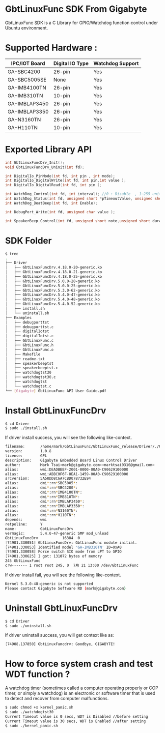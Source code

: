 # GbtLinuxFunc SDK From Gigabyte

GbtLinuxFunc SDK is a C Library for GPIO/Watchdog function control under Ubuntu environment.

# Supported Hardware :
| IPC/IOT Board | Digital IO Type | Watchdog Support|
| ------ | ---- | --- |
| GA-SBC4200 | 26-pin | Yes |
| GA-SBC5005SE | None | Yes |
| GA-IMB4100TN | 26-pin | Yes |
| GA-IMB310TN | 10-pin | Yes |
| GA-IMBLAP3450 | 26-pin | Yes |
| GA-IMBLAP3350 | 26-pin | Yes |
| GA-N3160TN | 26-pin | Yes |
| GA-H110TN | 10-pin | Yes |


# Exported Library API
```C
int GbtLinuxFuncDrv_Init();
void GbtLinuxFuncDrv_Uninit(int fd);

int DigitalIo_PinMode(int fd, int pin , int mode);
int DigitalIo_DigitalWrite(int fd, int pin,int value );
int DigitalIo_DigitalRead(int fd, int pin );

int WatchDog_Control(int fd, int interval); //0 : Disable  , 1~255 unit in second
int WatchDog_Status(int fd, unsigned short *pTimeoutValue, unsigned short *pWdtStatus); 
int WatchDog_BeatBeep(int fd, int Enable);

int DebugPort_Write(int fd, unsigned char value );

int SpeakerBeep_Control(int fd, unsigned short note,unsigned short duration);
```
# SDK Folder
```sh
$ tree
.
├── Driver
│   ├── GbtLinuxFuncDrv.4.18.0-20-generic.ko
│   ├── GbtLinuxFuncDrv.4.18.0-21-generic.ko
│   ├── GbtLinuxFuncDrv.4.18.0-25-generic.ko
│   ├── GbtLinuxFuncDrv.5.0.0-20-generic.ko
│   ├── GbtLinuxFuncDrv.5.0.0-25-generic.ko
│   ├── GbtLinuxFuncDrv.5.3.0-62-generic.ko
│   ├── GbtLinuxFuncDrv.5.4.0-47-generic.ko
│   ├── GbtLinuxFuncDrv.5.4.0-48-generic.ko
│   ├── GbtLinuxFuncDrv.5.4.0-52-generic.ko
│   ├── install.sh
│   └── uninstall.sh
├── Examples
│   ├── debugporttst
│   ├── debugporttst.c
│   ├── digitalIotst
│   ├── digitalIotst.c
│   ├── GbtLinuxFunc.c
│   ├── GbtLinuxFunc.h
│   ├── GbtLinuxFunc.o
│   ├── Makefile
│   ├── readme.txt
│   ├── speakerbeeptst
│   ├── speakerbeeptst.c
│   ├── watchdogtst30
│   ├── watchdogtst30.c
│   ├── watchdogtst
│   └── watchdogtst.c
└── [Gigabyte] GbtLinuxFunc API User Guide.pdf

```
# Install GbtLinuxFuncDrv 

```sh
$ cd Driver
$ sudo ./install.sh
```
If driver install success, you will see the following like-context.

```sh
filename:       /home/mark/GbtLinuxFunc/GbtLinuxFunc_release/Driver/./GbtLinuxFuncDrv.5.4.0-47-generic.ko
version:        1.0.8
license:        GPL
description:    Gigabyte Embedded Board Linux Control Driver
author:         Mark Tsai<mark@gigabyte.com><marktsai0316@gmail.com>
alias:          wmi:DEADBEEF-2001-0000-00A0-C90629100000
alias:          wmi:ABBC0F6F-8EA1-1459-00A0-C90629100000
srcversion:     5A50DD8C6A7CBD078732E94
alias:          dmi*:rn*SBC5005*:
alias:          dmi*:rn*SBC4200*:
alias:          dmi*:rn*IMB4100TN*:
alias:          dmi*:rn*IMB310TN*:
alias:          dmi*:rn*IMBLAP3450*:
alias:          dmi*:rn*IMBLAP3350*:
alias:          dmi*:rn*N3160TN*:
alias:          dmi*:rn*H110TN*:
depends:        wmi
retpoline:      Y
name:           GbtLinuxFuncDrv
vermagic:       5.4.0-47-generic SMP mod_unload 
GbtLinuxFuncDrv           16384  0
[74901.330051] GbtLinuxFuncDrv: GbtLinuxFunc module initial.
[74901.330053] Identified model 'GA-IMB310TN' ID=0xA0
[74901.330058] Force switch SIO mode from LPT to GPIO
[74901.330625] I got: 131072 bytes of memory 
245 GbtLinuxFunc
crw------- 1 root root 245, 0  7月 21 13:00 /dev/GbtLinuxFunc
```

If driver install fail, you will see the following like-context.

```sh
Kernel 5.3.0-48-generic is not supported
Please contact Gigabyte Software RD (mark@gigabyte.com)
```
# Uninstall GbtLinuxFuncDrv 

```sh
$ cd Driver
$ sudo ./uninstall.sh
```
If driver uninstall success, you will get context like as:
```sh
[74908.137850] GbtLinuxFuncdrv: Goodbye, GIGABYTE!
```
# How to force system crash and test WDT function ?

A watchdog timer (sometimes called a computer operating properly or COP timer, or simply a watchdog) is an electronic or software timer that is used to detect and recover from computer malfunctions.

```sh
$ sudo chmod +x kernel_panic.sh
$ sudo ./watchdogtst30
Current Timeout value is 0 secs, WDT is Disabled //before setting
Current Timeout value is 30 secs, WDT is Enabled //after setting
$ sudo ./kernel_panic.sh
```

